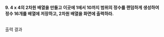 #### 9. 4 x 4의 2차원 배열을 만들고 이곳에 1에서 10까지 범위의 정수를 랜덤하게 생성하여 정수 16개를 배열에 저장하고, 2차원 배열을 화면에 출력하라.
```

```
출력 결과
```

```
